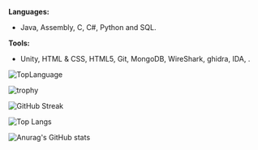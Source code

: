 **Languages:**
 - Java, Assembly, C, C#, Python and SQL.

**Tools:**
 - Unity, HTML & CSS, HTML5, Git, MongoDB, WireShark, ghidra, IDA, .
</details>

![TopLanguage](https://github-readme-stats-git-masterrstaa-rickstaa.vercel.app/api/top-langs/?username=Luppole&layout=compact&theme=dark)

![trophy](https://github-profile-trophy.vercel.app/?username=Luppole&theme=onedark)

![GitHub Streak](https://github-readme-streak-stats.herokuapp.com?user=Luppole&theme=dark&date_format=M%20j%5B%2C%20Y%5D&fire=00FF02)

![Top Langs](https://github-readme-stats.vercel.app/api/top-langs/?username=anuraghazra&langs_count=8)

![Anurag's GitHub stats](https://github-readme-stats.vercel.app/api?username=luppole&show_icons=true)


